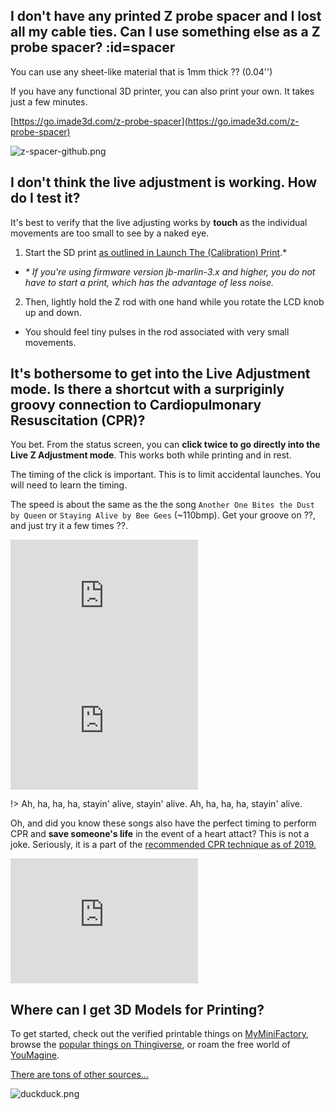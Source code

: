 ## I don't have any printed Z probe spacer and I lost all my cable ties. Can I use something else as a Z probe spacer? :id=spacer

You can use any sheet-like material that is 1mm thick ?? (0.04'')

If you have any functional 3D printer, you can also print your own. It takes just a few minutes.

[https://go.imade3d.com/z-probe-spacer](https://go.imade3d.com/z-probe-spacer)

![z-spacer-github.png](assets/z-spacer-github.png)

## I don't think the live adjustment is working. How do I test it?

It's best to verify that the live adjusting works by **touch** as the individual movements are too small to see by a naked eye.

1. Start the SD print [as outlined in Launch The (Calibration) Print](03-calibrate-first-layer?id=step-2-launch-the-calibration-print).*
- _* If you're using firmware version jb-marlin-3.x and higher, you do not have to start a print, which has the advantage of less noise._
2. Then, lightly hold the Z rod with one hand while you rotate the LCD knob up and down.
- You should feel tiny pulses in the rod associated with very small movements.

## It's bothersome to get into the Live Adjustment mode. Is there a shortcut with a surpriginly groovy connection to Cardiopulmonary Resuscitation (CPR)?

You bet. From the status screen, you can **click twice to go directly into the Live Z Adjustment mode**. This works both while printing and in rest.

The timing of the click is important. This is to limit accidental launches. You will need to learn the timing.

The speed is about the same as the the song `Another One Bites the Dust by Queen` or `Staying Alive by Bee Gees` (~110bmp). Get your groove on ??, and just try it a few times ??.

<iframe width="auto" height="200" src="https://www.youtube-nocookie.com/embed/rY0WxgSXdEE" frameborder="0" allow="accelerometer; autoplay; encrypted-media; gyroscope; picture-in-picture" allowfullscreen></iframe>

<iframe width="auto" height="200" src="https://www.youtube-nocookie.com/embed/I_izvAbhExY" frameborder="0" allow="accelerometer; autoplay; encrypted-media; gyroscope; picture-in-picture" allowfullscreen></iframe>

!> Ah, ha, ha, ha, stayin' alive, stayin' alive. Ah, ha, ha, ha, stayin' alive.

Oh, and did you know these songs also have the perfect timing to perform CPR and **save someone's life** in the event of a heart attact? This is not a joke. Seriously, it is a part of the [recommended CPR technique as of 2019.](https://www.heart.org/en/health-topics/cardiac-arrest/cardiac-arrest-tools--resources/helping-people-stay-alive-is-easy-with-handsonly-cpr)

<iframe width="auto" height="200" src="https://www.youtube-nocookie.com/embed/n5hP4DIBCEE?start=69" frameborder="0" allow="accelerometer; autoplay; encrypted-media; gyroscope; picture-in-picture" allowfullscreen></iframe>

## Where can I get 3D Models for Printing?

To get started, check out the verified printable things on [MyMiniFactory](https://www.myminifactory.com/pages/explore), browse the [popular things on Thingiverse](https://www.thingiverse.com/explore/popular), or roam the free world of [YouMagine](https://www.youmagine.com/designs/popular).

[There are tons of other sources...](https://duckduckgo.com/?q=where+to+find+3d+models+for+printing&t=h_&ia=web)

![duckduck.png](assets/duckduck.png)